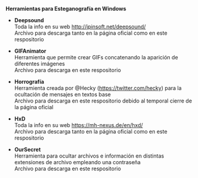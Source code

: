 **Herramientas para Esteganografía en Windows**

- **Deepsound** <br>
	Toda la info en su web http://jpinsoft.net/deepsound/<br>
	Archivo para descarga tanto en la página oficial como en este respositorio
	
- **GIFAnimator** <br>
	Herramienta que permite crear GIFs concatenando la aparición de diferentes imágenes<br>
	Archivo para descarga en este respositorio
	
- **Horrografía** <br>
	Herramienta creada por @Hecky (https://twitter.com/hecky) para la ocultación de mensajes en textos base<br>
	Archivo para descarga en este respositorio debido al temporal cierre de la página oficial
	
- **HxD** <br>
	Toda la info en su web https://mh-nexus.de/en/hxd/<br>
	Archivo para descarga tanto en la página oficial como en este respositorio
	
- **OurSecret** <br>
	Herramienta para ocultar archivos e información en distintas extensiones de archivo empleando una contraseña<br>
	Archivo para descarga en este respositorio
